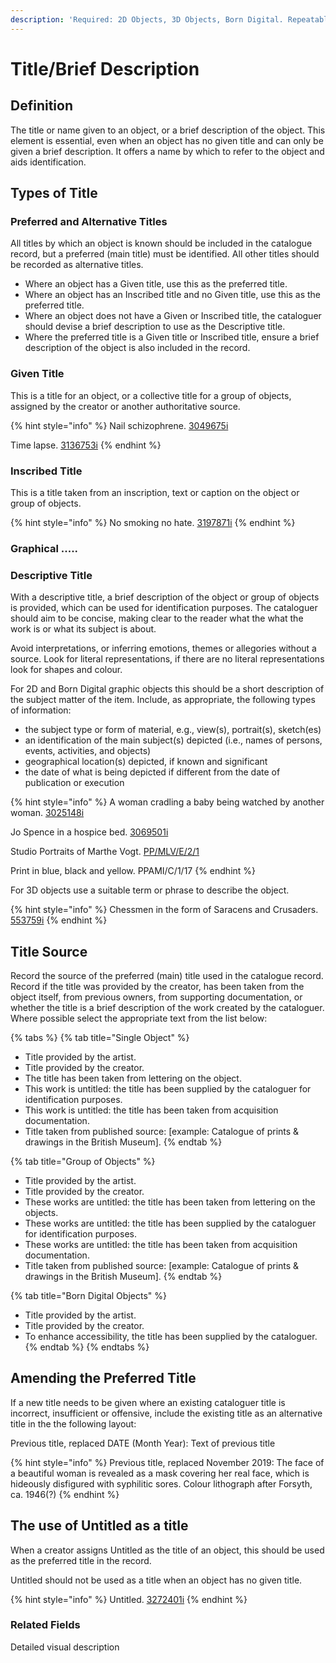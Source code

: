 ```yaml
---
description: 'Required: 2D Objects, 3D Objects, Born Digital. Repeatable.'
---
```


# Title/Brief Description

## Definition

The title or name given to an object, or a brief description of the object. This element is essential, even when an object has no given title and can only be given a brief description. It offers a name by which to refer to the object and aids identification. 

## Types of Title 

### Preferred and Alternative Titles

All titles by which an object is known should be included in the catalogue record, but a preferred \(main title\) must be identified. All other titles should be recorded as alternative titles.

* Where an object has a Given title, use this as the preferred title.
* Where an object has an Inscribed title and no Given title, use this as the preferred title. 
* Where an object does not have a Given or Inscribed title, the cataloguer should devise a brief description to use as the Descriptive title. 
* Where the preferred title is a Given title or Inscribed title, ensure a brief description of the object is also included in the record.

### Given Title

This is a title for an object, or a collective title for a group of objects, assigned by the creator or another authoritative source.

{% hint style="info" %}
Nail schizophrene.  [3049675i](https://wellcomecollection.org/works/azc3hheb)

Time lapse. [3136753i](https://wellcomecollection.org/works/ftqy78zj)
{% endhint %}

### Inscribed Title

This is a title taken from an inscription, text or caption on the object or group of objects.

{% hint style="info" %}
No smoking no hate.  [3197871i](https://wellcomecollection.org/works/trkdjmg3)
{% endhint %}

### Graphical ..... 

### Descriptive Title

With a descriptive title, a brief description of the object or group of objects is provided, which can be used for identification purposes. The cataloguer should aim to be concise, making clear to the reader what the what the work is or what its subject is about.

Avoid interpretations, or inferring emotions, themes or allegories without a source. Look for literal representations, if there are no literal representations look for shapes and colour.

For 2D and Born Digital graphic objects this should be a short description of the subject matter of the item. Include, as appropriate, the following types of information:

* the subject type or form of material, e.g., view\(s\), portrait\(s\), sketch\(es\)
* an identification of the main subject\(s\) depicted \(i.e., names of persons, events, activities, and objects\)
* geographical location\(s\) depicted, if known and significant
* the date of what is being depicted if different from the date of publication or execution

{% hint style="info" %}
A woman cradling a baby being watched by another woman.  [3025148i](https://wellcomecollection.org/works/wsq6ybqc)

Jo Spence in a hospice bed. [3069501i](https://wellcomecollection.org/works/aat5t9wc)

Studio Portraits of Marthe Vogt.  [PP/MLV/E/2/1](https://wellcomecollection.org/works/u6dgfwtr)

Print in blue, black and yellow. PPAMI/C/1/17
{% endhint %}

For 3D objects use a suitable term or phrase to describe the object.

{% hint style="info" %}
Chessmen in the form of Saracens and Crusaders.[ 553759i](https://wellcomecollection.org/works/tush7jc4)
{% endhint %}

## Title Source

Record the source of the preferred \(main\) title used in the catalogue record. Record if the title was provided by the creator, has been taken from the object itself, from previous owners, from supporting documentation, or whether the title is a brief description of the work created by the cataloguer. Where possible select the appropriate text from the list below:

{% tabs %}
{% tab title="Single Object" %}
* Title provided by the artist.
* Title provided by the creator.
* The title has been taken from lettering on the object. 
* This work is untitled: the title has been supplied by the cataloguer for identification purposes.
* This work is untitled: the title has been taken from acquisition documentation.
* Title taken from published source: \[example: Catalogue of prints & drawings in the British Museum\].
{% endtab %}

{% tab title="Group of Objects" %}
* Title provided by the artist.
* Title provided by the creator.
* These works are untitled: the title has been taken from lettering on the objects. 
* These works are untitled: the title has been supplied by the cataloguer for identification purposes.
* These works are untitled: the title has been taken from acquisition documentation.
* Title taken from published source: \[example: Catalogue of prints & drawings in the British Museum\].
{% endtab %}

{% tab title="Born Digital Objects" %}
* Title provided by the artist.
* Title provided by the creator.
* To enhance accessibility, the title has been supplied by the cataloguer. 
{% endtab %}
{% endtabs %}

## Amending the Preferred Title

If a new title needs to be given where an existing cataloguer title is incorrect, insufficient or offensive, include the existing title as an alternative title in the the following layout:

Previous title, replaced DATE \(Month Year\): Text of previous title

{% hint style="info" %}
Previous title, replaced November 2019: The face of a beautiful woman is revealed as a mask covering her real face, which is hideously disfigured with syphilitic sores. Colour lithograph after Forsyth, ca. 1946\(?\)
{% endhint %}

## The use of Untitled as a title

When a creator assigns Untitled as the title of an object, this should be used as the preferred title in the record.

Untitled should not be used as a title when an object has no given title.

{% hint style="info" %}
Untitled. [3272401i](https://wellcomecollection.org/works/rnsgfs2m)
{% endhint %}



### Related Fields

Detailed visual description











